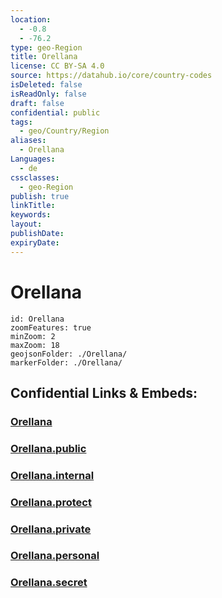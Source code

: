 ```yaml
---
location:
  - -0.8
  - -76.2
type: geo-Region
title: Orellana
license: CC BY-SA 4.0
source: https://datahub.io/core/country-codes
isDeleted: false
isReadOnly: false
draft: false
confidential: public
tags:
  - geo/Country/Region
aliases:
  - Orellana
Languages:
  - de
cssclasses:
  - geo-Region
publish: true
linkTitle:
keywords:
layout:
publishDate:
expiryDate:
---
```


# Orellana

```leaflet
id: Orellana
zoomFeatures: true 
minZoom: 2 
maxZoom: 18
geojsonFolder: ./Orellana/
markerFolder: ./Orellana/
```


## Confidential Links & Embeds: 

### [Orellana](/_Standards/Earth/Continent/America~South/Ecuador/provinces~Equador/Orellana.md) 

### [Orellana.public](/_public/Earth/Continent/America~South/Ecuador/provinces~Equador/Orellana.public.md) 

### [Orellana.internal](/_internal/Earth/Continent/America~South/Ecuador/provinces~Equador/Orellana.internal.md) 

### [Orellana.protect](/_protect/Earth/Continent/America~South/Ecuador/provinces~Equador/Orellana.protect.md) 

### [Orellana.private](/_private/Earth/Continent/America~South/Ecuador/provinces~Equador/Orellana.private.md) 

### [Orellana.personal](/_personal/Earth/Continent/America~South/Ecuador/provinces~Equador/Orellana.personal.md) 

### [Orellana.secret](/_secret/Earth/Continent/America~South/Ecuador/provinces~Equador/Orellana.secret.md)

